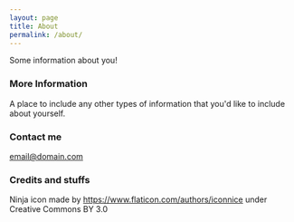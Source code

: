 ```yaml
---
layout: page
title: About
permalink: /about/
---
```


Some information about you!

### More Information

A place to include any other types of information that you'd like to include about yourself.

### Contact me

[email@domain.com](mailto:email@domain.com)

### Credits and stuffs

Ninja icon made by https://www.flaticon.com/authors/iconnice under Creative Commons BY 3.0